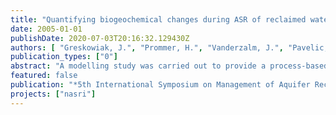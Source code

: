 ```yaml
---
title: "Quantifying biogeochemical changes during ASR of reclaimed water at Bolivar, South Australia"
date: 2005-01-01
publishDate: 2020-07-03T20:16:32.129430Z
authors: [ "Greskowiak, J.", "Prommer, H.", "Vanderzalm, J.", "Pavelic, P.", "Dillon, P." ]
publication_types: ["0"]
abstract: "A modelling study was carried out to provide a process-based quantitative interpretation of the biogeochemical changes that were observed during an ASR experiment in which reclaimed water was injected into a limestone aquifer at a field-site near Bolivar, South Australia. A site-specific conceptual model for the interacting hydrodynamic and biogeochemical processes that occur during reclaimed water ASR was developed and incorporated into an existing reactive multi-component transport model. The major reactive processes considered in the model were microbially mediated redox reactions, driven by the mineralisation of organic carbon, mineral precipitation/ dissolution and ion exchange. The study showed that the geochemical changes observed in the vicinity of the ASR well could only be adequately described by a model that explicitly considers microbial growth and decay processes, while an alternative, simpler model formulation based on the assumption of steady state biomass concentration failed to reproduce the observed hydrochemical changes. However, both, the simpler and the more complex model approach were able to reproduce the geochemical changes further away from the injection/extraction well. These changes were  interpretated as a  result of the combined effect of ion exchange, calcite dissolution and mineralisation of dissolved organic carbon."
featured: false
publication: "*5th International Symposium on Management of Aquifer Recharge / IHP-VI, Series on Groundwater*"
projects: ["nasri"]
---
```


